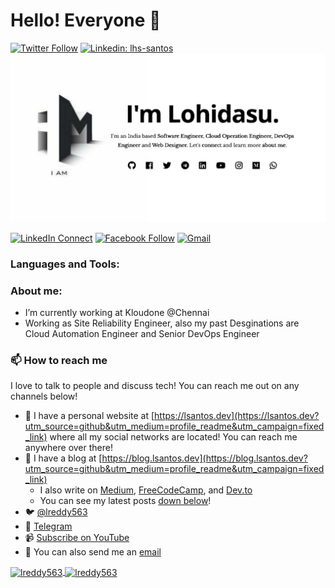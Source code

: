 # Hello! Everyone 👋
[![Twitter Follow](https://img.shields.io/twitter/follow/_staticvoid?label=Follow)](https://twitter.com/lreddy563)
[![Linkedin: lhs-santos](https://img.shields.io/badge/-Lucas%20Santos-blue?style=flat-square&logo=Linkedin&logoColor=white&link=https://www.linkedin.com/in/lhs-santos/)](https://www.linkedin.com/in/n-lohidasu-reddy/)
<img src="https://raw.githubusercontent.com/lreddy563/lreddy563/master/new1.jpg" alt="">

[![LinkedIn Connect](https://img.shields.io/badge/%20-Connect-black?color=14171A&labelColor=212121&logo=linkedin&logoColor=ffffff)](https://www.linkedin.com/in/n-lohidasu-reddy/)
[![Facebook Follow](https://img.shields.io/badge/%20-Connect-black?color=14171A&labelColor=1976d2&logo=facebook&logoColor=ffffff)](https://www.facebook.com/lreddy563/)
[![Gmail](https://img.shields.io/badge/%20-Send%20Mail-black?color=14171A&labelColor=ef5350&logo=gmail&logoColor=ffffff)](mailto:lreddy563@gmail.com?subject=From%20GitHub&body=Hi,%20there.%20Found%20you%20from%20GitHub.)


### Languages and Tools:


### About me:

- I’m currently working at Kloudone @Chennai
- Working as Site Reliability Engineer, also my past Desginations are Cloud Automation Engineer and Senior DevOps Engineer

### 📫 How to reach me

I love to talk to people and discuss tech! You can reach me out on any channels below!

- 🔗 I have a personal website at [https://lsantos.dev](https://lsantos.dev?utm_source=github&utm_medium=profile_readme&utm_campaign=fixed_link) where all my social networks are located! You can reach me anywhere over there!
- 📝 I have a blog at [https://blog.lsantos.dev](https://blog.lsantos.dev?utm_source=github&utm_medium=profile_readme&utm_campaign=fixed_link)
  - I also write on [Medium](https://medium.com/@khaosdoctor), [FreeCodeCamp](https://www.freecodecamp.org/news/author/_staticvoid), and [Dev.to](https://dev.to/khaosdoctor)
  - You can see my latest posts [down below](#latest-blog-posts)!
- 🐦 [@lreddy563](https://twitter.com/lreddy563)
- 💬 [Telegram](https://t.me/lhs_santoss)
- 📹 [Subscribe on YouTube](https://www.youtube.com/channel/UCki-WnBzwzpvbBDk4swJniQ?sub_confirmation=1)
- 📧 You can also send me an [email](mailto:hello@lsantos.dev)


<a href="">
  <img align="center" src="https://github-readme-stats.vercel.app/api?username=lreddy563&show_icons=true&theme=radical" alt="lreddy563"/>
</a>
<a href="">
  <img align="center" src="https://github-readme-stats.vercel.app/api/top-langs/?username=lreddy563&layout=compact&theme=radical" alt="lreddy563"/>
</a>
